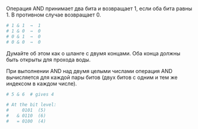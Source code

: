 Операция AND принимает два бита и возвращает 1, если оба бита равны 1. 
В противном случае возвращает 0.

```python
# 1 & 1  →  1
# 1 & 0  →  0
# 0 & 1  →  0
# 0 & 0  →  0
```

Думайте об этом как о шланге с двумя концами. Оба конца должны быть открыты для прохода воды.

При выполнении AND над двумя целыми числами операция AND вычисляется для каждой пары битов 
(двух битов с одним и тем же индексом в каждом числе).

```python
# 5 & 6  # gives 4

# At the bit level:
#     0101  (5)
#   & 0110  (6)
#   = 0100  (4)
```
